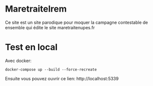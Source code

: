 # Maretraitelrem

Ce site est un site parodique pour moquer la campagne contestable de ensemble qui édite le site maretraitenupes.fr

# Test en local

Avec docker:

```shell
docker-compose up --build --force-recreate
```

Ensuite vous pouvez ouvrir ce lien: http://localhost:5339
